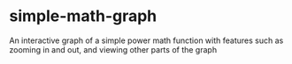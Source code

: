 # simple-math-graph
An interactive graph of a simple power math function with features such as zooming in and out, and viewing other parts of the graph
